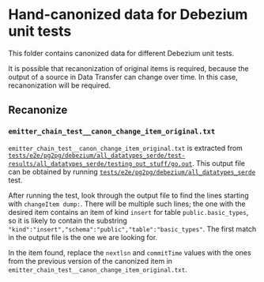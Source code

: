 # Hand-canonized data for Debezium unit tests

This folder contains canonized data for different Debezium unit tests.

It is possible that recanonization of original items is required, because the output of a source in Data Transfer can change over time. In this case, recanonization will be required.

## Recanonize

### `emitter_chain_test__canon_change_item_original.txt`

`emitter_chain_test__canon_change_item_original.txt` is extracted from [`tests/e2e/pg2pg/debezium/all_datatypes_serde/test-results/all_datatypes_serde/testing_out_stuff/go.out`](../../../../../tests/e2e/pg2pg/debezium/all_datatypes_serde/test-results/all_datatypes_serde/testing_out_stuff/go.out). This output file can be obtained by running [`tests/e2e/pg2pg/debezium/all_datatypes_serde`](../../../../../tests/e2e/pg2pg/debezium/all_datatypes_serde) test.

After running the test, look through the output file to find the lines starting with `changeItem dump:`. There will be multiple such lines; the one with the desired item contains an item of kind `insert` for table `public.basic_types`, so it is likely to contain the substring `"kind":"insert","schema":"public","table":"basic_types"`. The first match in the output file is the one we are looking for.

In the item found, replace the `nextlsn` and `commitTime` values with the ones from the previous version of the canonized item in `emitter_chain_test__canon_change_item_original.txt`.
